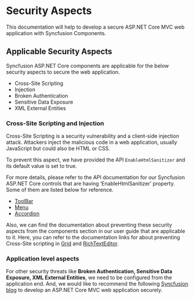 # Security Aspects

This documentation will help to develop a secure ASP.NET Core MVC web application with Syncfusion Components.

## Applicable Security Aspects

Syncfusion ASP.NET Core components are applicable for the below security aspects to secure the web application.

   * Cross-Site Scripting
   * Injection
   * Broken Authentication
   * Sensitive Data Exposure
   * XML External Entities

### Cross-Site Scripting and Injection

Cross-Site Scripting is a security vulnerability and a client-side injection attack. Attackers inject the malicious code in a web application, usually JavaScript but could also be HTML or CSS.

To prevent this aspect, we have provided the API `EnableHtmlSanitizer` and its default value is set to true.

For more details, please refer to the API documentation for our Syncfusion ASP.NET Core controls that are having ‘EnableHtmlSanitizer’ property. Some of them are listed below for reference.

* [ToolBar](https://help.syncfusion.com/cr/aspnetcore-js2/Syncfusion.EJ2.Navigations.ToolbarBuilder.html#Syncfusion_EJ2_Navigations_ToolbarBuilder_EnableHtmlSanitizer_System_Boolean_)
* [Menu](https://help.syncfusion.com/cr/aspnetcore-js2/Syncfusion.EJ2.Navigations.Menu.html#Syncfusion_EJ2_Navigations_Menu_EnableHtmlSanitizer)
* [Accordion](https://help.syncfusion.com/cr/aspnetcore-js2/Syncfusion.EJ2.Navigations.Accordion.html#Syncfusion_EJ2_Navigations_Accordion_EnableHtmlSanitizer)

Also, we can find the documentation about preventing these security aspects from the components section in our user guide that are applicable to it. Here, you can refer to the documentation links for about preventing Cross-Site scripting in [Grid]( https://ej2.syncfusion.com/aspnetcore/documentation/grid/how-to/#perform-crud-operation-using-anti-forgery-token) and [RichTextEditor](https://ej2.syncfusion.com/aspnetcore/documentation/rich-text-editor/miscellaneous/#prevention-of-cross-site-scripting-xss).

### Application level aspects

For other security threats like **Broken Authentication, Sensitive Data Exposure, XML External Entities**, we need to be configured from the application end. And, we would like to recommend the following [Syncfusion blog](https://www.syncfusion.com/blogs/post/10-practices-secure-asp-net-core-mvc-app.aspx) to develop an ASP.NET Core MVC web application securely.
